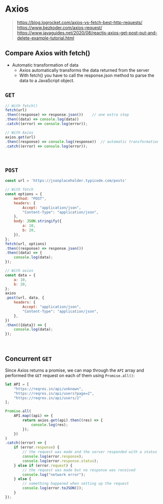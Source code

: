 # Axios 

> https://blog.logrocket.com/axios-vs-fetch-best-http-requests/
> https://www.bezkoder.com/axios-request/
> https://www.javaguides.net/2020/08/reactjs-axios-get-post-put-and-delete-example-tutorial.html

## Compare Axios with fetch()
- Automatic transformation of data
    - Axios automatically transforms the data returned from the server
    - With fetch() you have to call the response.json method to parse the data to a JavaScript object.

## `GET`
```javascript
// With fetch()
fetch(url)
.then((response) => response.json())    // one extra step
.then((data) => console.log(data))
.catch((error) => console.log(error));

// With Axios
axios.get(url)
.then((response) => console.log(response))  // automatic transformation of data
.catch((error) => console.log(error));
```

<br>

## `POST`
```javascript
const url = 'https://jsonplaceholder.typicode.com/posts'

// With fetch
const options = {
    method: "POST",
    headers: {
        Accept: "application/json",
        "Content-Type": "application/json",
    },
    body: JSON.stringify({
        a: 10,
        b: 20,
    }),
};
fetch(url, options)
.then((response) => response.json())
.then((data) => {
    console.log(data);
});

// With axios
const data = {
    a: 10,
    b: 20,
};
axios
.post(url, data, {
    headers: {
        Accept: "application/json",
        "Content-Type": "application/json",
    },
})
.then(({data}) => {
    console.log(data);
});
```

<br>

## Concurrent `GET`
Since Axios returns a promise, we can map through the `API` array and performed the `GET` request on each of them using `Promise.all()`:

```javascript
let API = [
    "https://reqres.in/api/unknown",
    "https://reqres.in/api/users?page=2",
    "https://reqres.in/api/users/2"
];

Promise.all(
    API.map((api) => {
        return axios.get(api).then((res) => {
            console.log(res);
        });
    })
)
.catch((error) => {
    if (error.response) {
        // the request was made and the server responded with a status code
        console.log(error.response);
        console.log(error.response.status);
    } else if (error.request) {
        // the request was made but no response was received
        console.log("network error");
    } else {
        // something happened when setting up the request
        console.log(error.toJSON());
    }
});
```